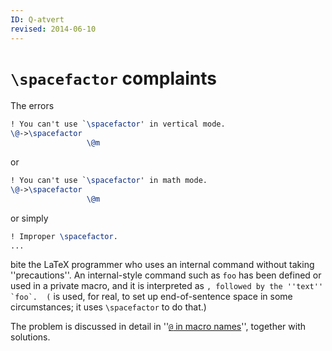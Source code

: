 ```yaml
---
ID: Q-atvert
revised: 2014-06-10
---
```

# `\spacefactor` complaints

The errors
```latex
! You can't use `\spacefactor' in vertical mode.
\@->\spacefactor 
                 \@m 
```
or
```latex
! You can't use `\spacefactor' in math mode.
\@->\spacefactor 
                 \@m 
```
or simply
```latex
! Improper \spacefactor.
...
```
bite the LaTeX programmer who uses an internal command without
taking ''precautions''.  An internal-style command such as `foo`
has been defined or used in a private macro, and it is interpreted as
``, followed by the ''text'' `foo`.  (`` is used, for
real, to set up end-of-sentence space in some circumstances; it uses
`\spacefactor` to do that.)

The problem is discussed in detail in
''[`@` in macro names](FAQ-atsigns.md)'',
together with solutions.

